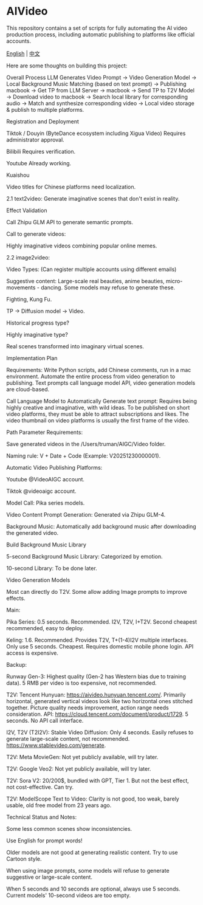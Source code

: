 # AIVideo

This repository contains a set of scripts for fully automating the AI video production process, including automatic publishing to platforms like official accounts.

[English](README_en.md) | [中文](README_zh.md)

Here are some thoughts on building this project:

Overall Process
LLM Generates Video Prompt -> Video Generation Model -> Local Background Music Matching (based on text prompt) -> Publishing
macbook -> Get TP from LLM Server -> macbook -> Send TP to T2V Model -> Download video to macbook -> Search local library for corresponding audio -> Match and synthesize corresponding video -> Local video storage & publish to multiple platforms.

Registration and Deployment

Tiktok / Douyin (ByteDance ecosystem including Xigua Video) Requires administrator approval.

Bilibili Requires verification.

Youtube Already working.

Kuaishou

Video titles for Chinese platforms need localization.

2.1 text2video: Generate imaginative scenes that don't exist in reality.

Effect Validation

Call Zhipu GLM API to generate semantic prompts.

Call to generate videos:

Highly imaginative videos combining popular online memes.

2.2 image2video:

Video Types: (Can register multiple accounts using different emails)

Suggestive content: Large-scale real beauties, anime beauties, micro-movements - dancing. Some models may refuse to generate these.

Fighting, Kung Fu.

TP -> Diffusion model -> Video.

Historical progress type?

Highly imaginative type?

Real scenes transformed into imaginary virtual scenes.

Implementation Plan

Requirements: Write Python scripts, add Chinese comments, run in a mac environment. Automate the entire process from video generation to publishing. Text prompts call language model API, video generation models are cloud-based.

Call Language Model to Automatically Generate text prompt: Requires being highly creative and imaginative, with wild ideas. To be published on short video platforms, they must be able to attract subscriptions and likes. The video thumbnail on video platforms is usually the first frame of the video.

Path Parameter Requirements:

Save generated videos in the /Users/truman/AIGC/Video folder.

Naming rule: V + Date + Code (Example: V20251230000001).

Automatic Video Publishing Platforms:

Youtube @VideoAIGC account.

Tiktok @videoaigc account.

Model Call: Pika series models.

Video Content Prompt Generation: Generated via Zhipu GLM-4.

Background Music: Automatically add background music after downloading the generated video.

Build Background Music Library

5-second Background Music Library: Categorized by emotion.

10-second Library: To be done later.

Video Generation Models

Most can directly do T2V. Some allow adding Image prompts to improve effects.

Main:

Pika Series: 0.5 seconds. Recommended. I2V, T2V, I+T2V. Second cheapest recommended, easy to deploy.

Keling: 1.6. Recommended. Provides T2V, T+(1-4)I2V multiple interfaces. Only use 5 seconds. Cheapest. Requires domestic mobile phone login. API access is expensive.

Backup:

Runway Gen-3: Highest quality (Gen-2 has Western bias due to training data). 5 RMB per video is too expensive, not recommended.

T2V: Tencent Hunyuan: https://aivideo.hunyuan.tencent.com/. Primarily horizontal, generated vertical videos look like two horizontal ones stitched together. Picture quality needs improvement, action range needs consideration. API: https://cloud.tencent.com/document/product/1729. 5 seconds. No API call interface.

I2V, T2V (T2I2V): Stable Video Diffusion: Only 4 seconds. Easily refuses to generate large-scale content, not recommended. https://www.stablevideo.com/generate.

T2V: Meta MovieGen: Not yet publicly available, will try later.

T2V: Google Veo2: Not yet publicly available, will try later.

T2V: Sora V2: 20/200$, bundled with GPT, Tier 1. But not the best effect, not cost-effective. Can try.

T2V: ModelScope Text to Video: Clarity is not good, too weak, barely usable, old free model from 23 years ago.

Technical Status and Notes:

Some less common scenes show inconsistencies.

Use English for prompt words!

Older models are not good at generating realistic content. Try to use Cartoon style.

When using image prompts, some models will refuse to generate suggestive or large-scale content.

When 5 seconds and 10 seconds are optional, always use 5 seconds. Current models' 10-second videos are too empty.
